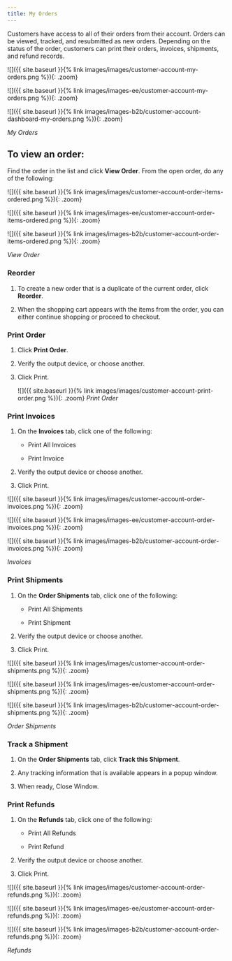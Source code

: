 ```yaml
---
title: My Orders
---
```


Customers have access to all of their orders from their account. Orders can be viewed, tracked, and resubmitted as new orders. Depending on the status of the order, customers can print their orders, invoices, shipments, and refund records.

<!--{% if "Default.CE Only" contains site.edition %}-->
![]({{ site.baseurl }}{% link images/images/customer-account-my-orders.png %}){: .zoom}
<!--{% endif %}-->
<!--{% if "Default.EE Only" contains site.edition %}-->
![]({{ site.baseurl }}{% link images/images-ee/customer-account-my-orders.png %}){: .zoom}
<!--{% endif %}-->
<!--{% if "Default.B2B Only" contains site.edition %}-->
![]({{ site.baseurl }}{% link images/images-b2b/customer-account-dashboard-my-orders.png %}){: .zoom}
<!--{% endif %}-->
_My Orders_

## To view an order:

Find the order in the list and click **View Order**. From the open order, do any of the following:

<!--{% if "Default.CE Only" contains site.edition %}-->
![]({{ site.baseurl }}{% link images/images/customer-account-order-items-ordered.png %}){: .zoom}
<!--{% endif %}-->
<!--{% if "Default.EE Only" contains site.edition %}-->
![]({{ site.baseurl }}{% link images/images-ee/customer-account-order-items-ordered.png %}){: .zoom}
<!--{% endif %}-->
<!--{% if "Default.B2B Only" contains site.edition %}-->
![]({{ site.baseurl }}{% link images/images-b2b/customer-account-order-items-ordered.png %}){: .zoom}
<!--{% endif %}-->
_View Order_

### Reorder

1. To create a new order that is a duplicate of the current order, click **Reorder**.

1. When the shopping cart appears with the items from the order, you can either continue shopping or proceed to checkout.

### Print Order

1. Click **Print Order**.

1. Verify the output device, or choose another.

1. Click <span class="btn">Print</span>.

    ![]({{ site.baseurl }}{% link images/images/customer-account-print-order.png %}){: .zoom}
    _Print Order_

### Print Invoices

1. On the **Invoices** tab, click one of the following:

    - Print All Invoices

    - Print Invoice

1. Verify the output device or choose another.

1. Click <span class="btn">Print</span>.

<!--{% if "Default.CE Only" contains site.edition %}-->
![]({{ site.baseurl }}{% link images/images/customer-account-order-invoices.png %}){: .zoom}
<!--{% endif %}-->
<!--{% if "Default.EE Only" contains site.edition %}-->
![]({{ site.baseurl }}{% link images/images-ee/customer-account-order-invoices.png %}){: .zoom}
<!--{% endif %}-->
<!--{% if "Default.B2B Only" contains site.edition %}-->
![]({{ site.baseurl }}{% link images/images-b2b/customer-account-order-invoices.png %}){: .zoom}
<!--{% endif %}-->
_Invoices_

### Print Shipments

1. On the **Order Shipments** tab, click one of the following:

    - Print All Shipments

    - Print Shipment

1. Verify the output device or choose another.

1. Click <span class="btn">Print</span>.

<!--{% if "Default.CE Only" contains site.edition %}-->
![]({{ site.baseurl }}{% link images/images/customer-account-order-shipments.png %}){: .zoom}
<!--{% endif %}-->
<!--{% if "Default.EE Only" contains site.edition %}-->
![]({{ site.baseurl }}{% link images/images-ee/customer-account-order-shipments.png %}){: .zoom}
<!--{% endif %}-->
<!--{% if "Default.B2B Only" contains site.edition %}-->
![]({{ site.baseurl }}{% link images/images-b2b/customer-account-order-shipments.png %}){: .zoom}
<!--{% endif %}-->
_Order Shipments_

### Track a Shipment

1. On the **Order Shipments** tab, click **Track this Shipment**.

1. Any tracking information that is available appears in a popup window.

1. When ready, <span class="btn">Close Window</span>.

### Print Refunds

1. On the **Refunds** tab, click one of the following:

    - Print All Refunds

    - Print Refund

1. Verify the output device or choose another.

1. Click <span class="btn">Print</span>.

<!--{% if "Default.CE Only" contains site.edition %}-->
![]({{ site.baseurl }}{% link images/images/customer-account-order-refunds.png %}){: .zoom}
<!--{% endif %}-->
<!--{% if "Default.EE Only" contains site.edition %}-->
![]({{ site.baseurl }}{% link images/images-ee/customer-account-order-refunds.png %}){: .zoom}
<!--{% endif %}-->
<!--{% if "Default.B2B Only" contains site.edition %}-->
![]({{ site.baseurl }}{% link images/images-b2b/customer-account-order-refunds.png %}){: .zoom}
<!--{% endif %}-->
_Refunds_
